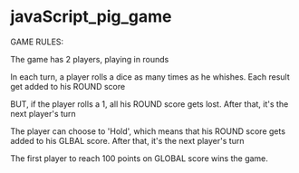 # javaScript_pig_game

GAME RULES:

The game has 2 players, playing in rounds

In each turn, a player rolls a dice as many times as he whishes. Each result get added to his ROUND score

BUT, if the player rolls a 1, all his ROUND score gets lost. After that, it's the next player's turn

The player can choose to 'Hold', which means that his ROUND score gets added to his GLBAL score. After that, it's the next player's turn

The first player to reach 100 points on GLOBAL score wins the game.
